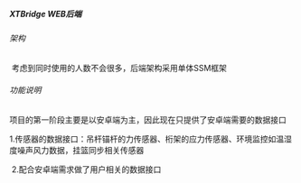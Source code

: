 ##### XTBridge WEB后端

###### 架构

​	考虑到同时使用的人数不会很多，后端架构采用单体SSM框架

###### 功能说明

​	项目的第一阶段主要是以安卓端为主，因此现在只提供了安卓端需要的数据接口

​	1.传感器的数据接口：吊杆锚杆的力传感器、桁架的应力传感器、环境监控如温湿度噪声风力数据，挂篮同步相关传感器

​	2.配合安卓端需求做了用户相关的数据接口
